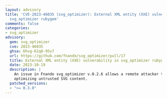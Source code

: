 ```yaml
---
layout: advisory
title: 'CVE-2023-46035 (svg_optimizer): External XML entity (XXE) vulnerability in
  svg_optimizer rubygem'
comments: false
categories:
- svg_optimizer
advisory:
  gem: svg_optimizer
  cve: 2023-46035
  ghsa: 6hvg-62q8-95v7
  url: https://github.com/fnando/svg_optimizer/pull/17
  title: External XML entity (XXE) vulnerability in svg_optimizer rubygem
  date: 2023-10-19
  description: |
    An issue in Fnando svg_optimizer v.0.2.6 allows a remote attacker to escalate privileges when
    optimizing untrusted SVG content.
  patched_versions:
  - ">= 0.3.0"
---
```

